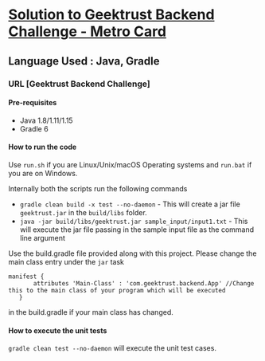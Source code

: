 # [Solution to Geektrust Backend Challenge - Metro Card](https://www.geektrust.com/coding/detailed/metro-card)

## Language Used : Java, Gradle

### URL [Geektrust Backend Challenge]

#### Pre-requisites
* Java 1.8/1.11/1.15
* Gradle 6

#### How to run the code
Use `run.sh` if you are Linux/Unix/macOS Operating systems and `run.bat` if you are on Windows.

Internally both the scripts run the following commands 

 * `gradle clean build -x test --no-daemon` - This will create a jar file `geektrust.jar` in the `build/libs` folder.
 * `java -jar build/libs/geektrust.jar sample_input/input1.txt` - This will execute the jar file passing in the sample input file as the command line argument

 Use the build.gradle file provided along with this project. Please change the main class entry under the `jar` task

 ```
 manifest {
        attributes 'Main-Class' : 'com.geektrust.backend.App' //Change this to the main class of your program which will be executed
    }
```
in the build.gradle if your main class has changed.

 #### How to execute the unit tests

 `gradle clean test --no-daemon` will execute the unit test cases.


